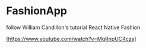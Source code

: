 # FashionApp

follow William Candillon's tutorial React Native Fashion

[https://www.youtube.com/watch?v=MqRnpUC4czs]